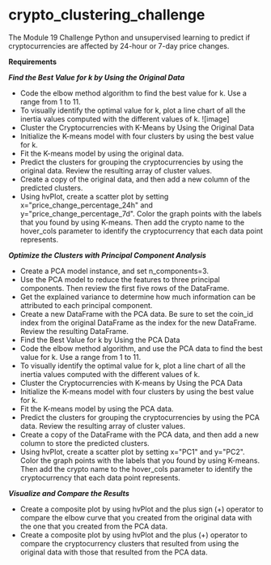 # crypto_clustering_challenge
The Module 19 Challenge Python and unsupervised learning to predict if cryptocurrencies are affected by 24-hour or 7-day price changes.

**Requirements**<br>

***Find the Best Value for k by Using the Original Data***
- Code the elbow method algorithm to find the best value for k. Use a range from 1 to 11.
- To visually identify the optimal value for k, plot a line chart of all the inertia values computed with the different values of k.
![image]
- Cluster the Cryptocurrencies with K-Means by Using the Original Data
- Initialize the K-means model with four clusters by using the best value for k.
- Fit the K-means model by using the original data.
- Predict the clusters for grouping the cryptocurrencies by using the original data. Review the resulting array of cluster values.
- Create a copy of the original data, and then add a new column of the predicted clusters.
- Using hvPlot, create a scatter plot by setting x="price_change_percentage_24h" and y="price_change_percentage_7d". Color the graph points with the labels that you found by using K-means. Then add the crypto name to the hover_cols parameter to identify the cryptocurrency that each data point represents.

***Optimize the Clusters with Principal Component Analysis***
- Create a PCA model instance, and set n_components=3.
- Use the PCA model to reduce the features to three principal components. Then review the first five rows of the DataFrame.
- Get the explained variance to determine how much information can be attributed to each principal component.
- Create a new DataFrame with the PCA data. Be sure to set the coin_id index from the original DataFrame as the index for the new DataFrame. Review the resulting DataFrame.
- Find the Best Value for k by Using the PCA Data
- Code the elbow method algorithm, and use the PCA data to find the best value for k. Use a range from 1 to 11.
- To visually identify the optimal value for k, plot a line chart of all the inertia values computed with the different values of k.
- Cluster the Cryptocurrencies with K-means by Using the PCA Data
- Initialize the K-means model with four clusters by using the best value for k.
- Fit the K-means model by using the PCA data.
- Predict the clusters for grouping the cryptocurrencies by using the PCA data. Review the resulting array of cluster values.
- Create a copy of the DataFrame with the PCA data, and then add a new column to store the predicted clusters.
- Using hvPlot, create a scatter plot by setting x="PC1" and y="PC2". Color the graph points with the labels that you found by using K-means. Then add the crypto name to the hover_cols parameter to identify the cryptocurrency that each data point represents.

***Visualize and Compare the Results***
- Create a composite plot by using hvPlot and the plus sign (+) operator to compare the elbow curve that you created from the original data with the one that you created from the PCA data.
- Create a composite plot by using hvPlot and the plus (+) operator to compare the cryptocurrency clusters that resulted from using the original data with those that resulted from the PCA data. 
